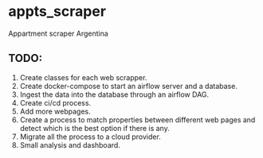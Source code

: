 # appts_scraper
Appartment scraper Argentina

## TODO:
1. Create classes for each web scrapper.
2. Create docker-compose to start an airflow server and a database.
3. Ingest the data into the database through an airflow DAG.
4. Create ci/cd process.
5. Add more webpages.
6. Create a process to match properties between different web pages and detect which is the best option if there is any.
7. Migrate all the process to a cloud provider.
8. Small analysis and dashboard.